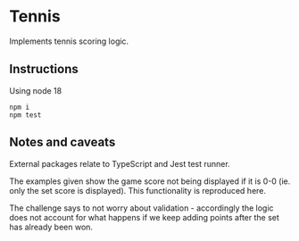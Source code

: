 # Tennis 

Implements tennis scoring logic. 

## Instructions 

Using node 18 

```
npm i 
npm test 
```


## Notes and caveats 

External packages relate to TypeScript and Jest test runner. 

The examples given show the game score not being displayed if it is 0-0 (ie. only the set score is displayed). This functionality is reproduced here. 

The challenge says to not worry about validation - accordingly the logic does not account for what happens if we keep adding points after the set has already been won. 


